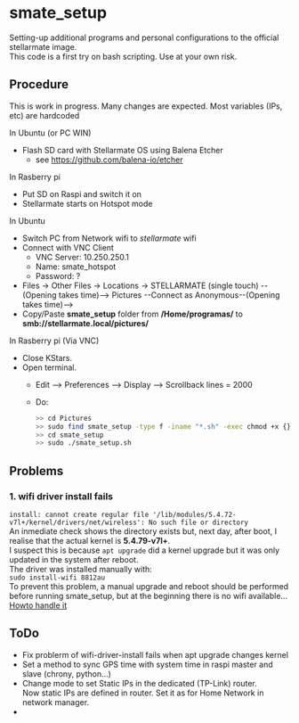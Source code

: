 # smate_setup

Setting-up additional programs and personal configurations to the official stellarmate image.  
This code is a first try on bash scripting. Use at your own risk.

## Procedure

This is work in progress. Many changes are expected.
Most variables (IPs, etc) are hardcoded

In Ubuntu (or PC WIN)

- Flash SD card with Stellarmate OS using Balena Etcher
  - see <https://github.com/balena-io/etcher>

In Rasberry pi

- Put SD on Raspi and switch it on
- Stellarmate starts on Hotspot mode

In Ubuntu

- Switch PC from Network wifi to *stellarmate* wifi
- Connect with VNC Client
  - VNC Server: 10.250.250.1
  - Name: smate_hotspot
  - Password: ?
- Files -> Other Files -> Locations -> STELLARMATE (single touch) --(Opening takes time)--> Pictures --Connect as Anonymous--(Opening takes time)-->
- Copy/Paste **smate_setup** folder from **/Home/programas/** to **smb://stellarmate.local/pictures/**

In Rasberry pi (Via VNC)

- Close KStars.
- Open terminal.
  - Edit --> Preferences --> Display --> Scrollback lines = 2000
  - Do:

    ``` bash
    >> cd Pictures
    >> sudo find smate_setup -type f -iname "*.sh" -exec chmod +x {} \;  # is sudo necessary ?
    >> cd smate_setup
    >> sudo ./smate_setup.sh
    ```

## Problems

### 1. wifi driver install fails
  
`install: cannot create regular file '/lib/modules/5.4.72-v7l+/kernel/drivers/net/wireless': No such file or directory`  
An inmediate check shows the directory exists but, next day, after boot, I realise that the actual kernel is **5.4.79-v7l+**.  
I suspect this is because `apt upgrade` did a kernel upgrade but it was only updated in the system after reboot.  
The driver was installed manually with:  
`sudo install-wifi 8812au`  
To prevent this problem, a manual upgrade and reboot should be performed before running smate_setup, but at the beginning there is no wifi available...  
[Howto handle it](https://unix.stackexchange.com/questions/145294/how-to-continue-a-script-after-it-reboots-the-machine)

## ToDo

- Fix problerm of wifi-driver-install fails when apt upgrade changes kernel
- Set a method to sync GPS time with system time in raspi master and slave (chrony, python...)
- Change mode to set Static IPs in the dedicated (TP-Link) router.  
  Now static IPs are defined in router. Set it as for Home Network in network manager.
-
